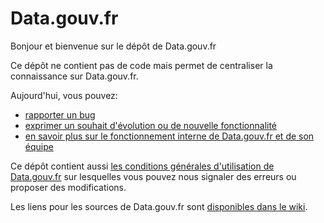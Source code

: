 # Data.gouv.fr

Bonjour et bienvenue sur le dépôt de Data.gouv.fr

Ce dépôt ne contient pas de code mais permet de centraliser la connaissance sur Data.gouv.fr.  

Aujourd'hui, vous pouvez:
- [rapporter un bug](https://github.com/etalab/data.gouv.fr/issues/new)
- [exprimer un souhait d'évolution ou de nouvelle fonctionnalité](https://github.com/etalab/data.gouv.fr/issues/new)
- [en savoir plus sur le fonctionnement interne de Data.gouv.fr et de son équipe](https://github.com/etalab/data.gouv.fr/wiki)

Ce dépôt contient aussi [les conditions générales d'utilisation de Data.gouv.fr](https://github.com/etalab/data.gouv.fr/blob/master/CGU.md) sur lesquelles vous pouvez nous signaler des erreurs ou proposer des modifications.

Les liens pour les sources de Data.gouv.fr sont [disponibles dans le wiki](https://github.com/etalab/data.gouv.fr/wiki/Liens-utiles#les-d%C3%A9p%C3%B4ts-git-des-diff%C3%A9rents-projets).
